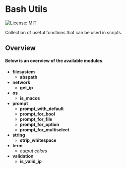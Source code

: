 # Bash Utils
[![License: MIT][license-image]][license-url]

Collection of useful functions that can be used in scripts.
## Overview
#### Below is an overview of the available modules.
- **filesystem**
  - **abspath**
- **network**
  - **get_ip**
- **os**
  - **is_macos**
- **prompt**
  - **prompt_with_default**
  - **prompt_for_bool**
  - **prompt_for_file**
  - **prompt_for_option**
  - **prompt_for_multiselect**
- **string**
  - **strip_whitespace**
- **term**
  - *output colors*
- **validation**
  - **is_valid_ip**

[license-image]: https://img.shields.io/badge/License-MIT-blue.svg
[license-url]: https://opensource.org/licenses/MIT